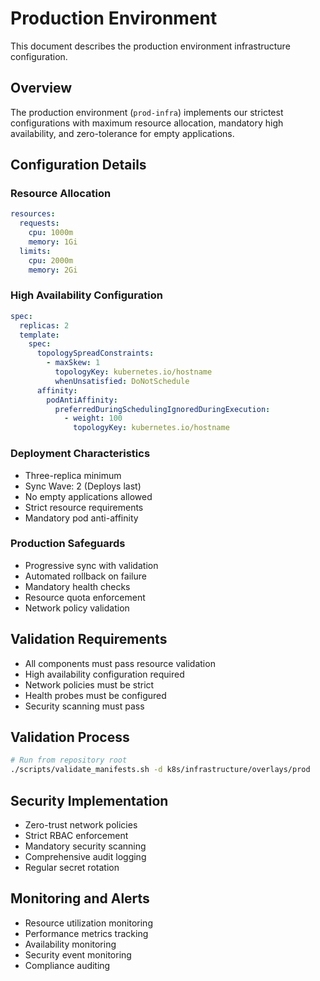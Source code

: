 # Production Environment

This document describes the production environment infrastructure configuration.

## Overview

The production environment (`prod-infra`) implements our strictest configurations with maximum resource allocation,
mandatory high availability, and zero-tolerance for empty applications.

## Configuration Details

### Resource Allocation

```yaml
resources:
  requests:
    cpu: 1000m
    memory: 1Gi
  limits:
    cpu: 2000m
    memory: 2Gi
```

### High Availability Configuration

```yaml
spec:
  replicas: 2
  template:
    spec:
      topologySpreadConstraints:
        - maxSkew: 1
          topologyKey: kubernetes.io/hostname
          whenUnsatisfied: DoNotSchedule
      affinity:
        podAntiAffinity:
          preferredDuringSchedulingIgnoredDuringExecution:
            - weight: 100
              topologyKey: kubernetes.io/hostname
```

### Deployment Characteristics

- Three-replica minimum
- Sync Wave: 2 (Deploys last)
- No empty applications allowed
- Strict resource requirements
- Mandatory pod anti-affinity

### Production Safeguards

- Progressive sync with validation
- Automated rollback on failure
- Mandatory health checks
- Resource quota enforcement
- Network policy validation

## Validation Requirements

- All components must pass resource validation
- High availability configuration required
- Network policies must be strict
- Health probes must be configured
- Security scanning must pass

## Validation Process

```bash
# Run from repository root
./scripts/validate_manifests.sh -d k8s/infrastructure/overlays/prod
```

## Security Implementation

- Zero-trust network policies
- Strict RBAC enforcement
- Mandatory security scanning
- Comprehensive audit logging
- Regular secret rotation

## Monitoring and Alerts

- Resource utilization monitoring
- Performance metrics tracking
- Availability monitoring
- Security event monitoring
- Compliance auditing
